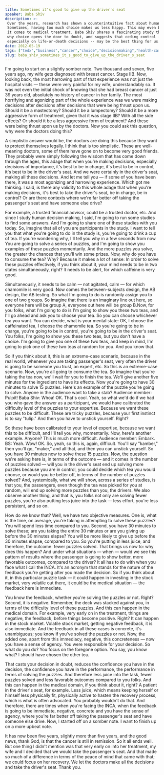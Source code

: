 ```yaml
---
title: Sometimes it's good to give up the driver's seat
speaker: Baba Shiv
description: >-
 Over the years, research has shown a counterintuitive fact about human nature:
 Sometimes, having too much choice makes us less happy. This may even be true when
 it comes to medical treatment. Baba Shiv shares a fascinating study that measures
 why choice opens the door to doubt, and suggests that ceding control --
 especially on life-or-death decisions -- may be the best thing for us.
date: 2012-05-19
tags: ["tedx","business","cancer","choice","decisionmaking","health-care"]
slug: baba_shiv_sometimes_it_s_good_to_give_up_the_driver_s_seat
---
```


I'm going to start on a slightly somber note. Two thousand and seven, five years ago, my
wife gets diagnosed with breast cancer. Stage IIB. Now, looking back, the most harrowing
part of that experience was not just the hospital visits — these were very painful for my
wife, understandably so. It was not even the initial shock of knowing that she had breast
cancer at just 39 years old, absolutely no history of cancer in her family. The most
horrifying and agonizing part of the whole experience was we were making decisions after
decisions after decisions that were being thrust upon us. Should it be a mastectomy?
Should it be a lumpectomy? Should it be a more aggressive form of treatment, given that it
was stage IIB? With all the side effects? Or should it be a less aggressive form of
treatment? And these were being thrust upon us by the doctors. Now you could ask this
question, why were the doctors doing this?

A simplistic answer would be, the doctors are doing this because they want to protect
themselves legally. I think that is too simplistic. These are well-meaning doctors, some
of them have gone on to become very good friends. They probably were simply following the
wisdom that has come down through the ages, this adage that when you're making decisions,
especially decisions of importance, it's best to be in charge, it's best to be in control,
it's best to be in the driver's seat. And we were certainly in the driver's seat, making
all these decisions. And let me tell you — if some of you have been there, it was a most
agonizing and harrowing experience. Which got me thinking. I said, is there any validity
to this whole adage that when you're making decisions, it's best to take the driver's
seat, be in charge, be in control? Or are there contexts where we're far better off taking
the passenger's seat and have someone else drive?

For example, a trusted financial advisor, could be a trusted doctor, etc. And since I
study human decision making, I said, I'm going to run some studies to find some
answers. And I'm going to share one of these studies with you today. So, imagine that all
of you are participants in the study. I want to tell you that what you're going to do in
the study is, you're going to drink a cup of tea. If you're wondering why, I'll tell you
why in a few seconds from now. You are going to solve a series of puzzles, and I'm going
to show you examples of these puzzles momentarily. And the more puzzles you solve, the
greater the chances that you'll win some prizes. Now, why do you have to consume the tea?
Why? Because it makes a lot of sense: In order to solve these puzzles effectively, if you
think about it, your mind needs to be in two states simultaneously, right? It needs to be
alert, for which caffeine is very good.

Simultaneously, it needs to be calm — not agitated, calm — for which chamomile is very
good. Now comes the between-subjects design, the AB design, the AB testing. So what I'm
going to do is randomly assign you to one of two groups. So imagine that there is an
imaginary line out here, so everyone here will be group A, everyone out here will be group
B.Now, for you folks, what I'm going to do is I'm going to show you these two teas, and
I'll go ahead and ask you to choose your tea. So you can choose whichever tea you want.
You can decide, what is your mental state: OK, I choose the caffeinated tea, I choose the
chamomile tea. So you're going to be in charge, you're going to be in control, you're
going to be in the driver's seat. You folks, I'm going to show you these two teas, but you
don't have a choice. I'm going to give you one of these two teas, and keep in mind, I'm
going to pick one of these two teas at random for you. And you know that.

So if you think about it, this is an extreme-case scenario, because in the real world,
whenever you are taking passenger's seat, very often the driver is going to be someone you
trust, an expert, etc. So this is an extreme-case scenario. Now, you're all going to
consume the tea. So imagine that you're taking the tea now, we'll wait for you to finish
the tea. We'll give another five minutes for the ingredient to have its effects. Now you're
going to have 30 minutes to solve 15 puzzles. Here's an example of the puzzle you're going
to solve. Anyone in the audience want to take a stab? Audience member: Pulpit! Baba Shiv:
Whoa! OK. That's cool. Yeah, so what we'd do if we had you who gave the answer as a
participant, we would have calibrated the difficulty level of the puzzles to your
expertise. Because we want these puzzles to be difficult. These are tricky puzzles,
because your first instinct is to say "tulip." And then you have to unstick yourself.
Right?

So these have been calibrated to your level of expertise, because we want this to be
difficult, and I'll tell you why, momentarily. Now, here's another example. Anyone? This is
much more difficult. Audience member: Embark. BS: Yeah. Wow! OK. So, yeah, so this is,
again, difficult. You'll say "kamber," then you'll go, "maker," and all that, and then you
can unstick yourself. So you have 30 minutes now to solve these 15 puzzles. Now, the
question we're asking here is, in terms of the outcome — and it comes in the number of
puzzles solved — will you in the driver's seat end up solving more puzzles because you are
in control, you could decide which tea you would choose, or would you be better off, in
terms of the number of puzzles solved? And, systemically, what we will show, across a
series of studies, is that you, the passengers, even though the tea was picked for you at
random, will end up solving more puzzles than you, the drivers. We also observe another
thing, and that is, you folks not only are solving fewer puzzles, you're also putting less
juice into the task — less effort, you're less persistent, and so on.

How do we know that? Well, we have two objective measures. One is, what is the time, on
average, you're taking in attempting to solve these puzzles? You will spend less time
compared to you. Second, you have 30 minutes to solve these; are you taking the entire 30
minutes or are you giving up before the 30 minutes elapse? You will be more likely to give
up before the 30 minutes elapse, compared to you. So you're putting in less juice, and
therefore, the outcome: fewer puzzles solved. That brings us now to: why does this happen?
And under what situations — when — would we see this pattern of results where the
passenger is going to show better, more favorable outcomes, compared to the driver? It all
has to do with when you face what I call the INCA. It's an acronym that stands for the
nature of the feedback you're getting after you made the decision. So if you think about
it, in this particular puzzle task — it could happen in investing in the stock market,
very volatile out there, it could be the medical situation — the feedback here is
immediate.

You know the feedback, whether you're solving the puzzles or not. Right? Second, it is
negative. Remember, the deck was stacked against you, in terms of the difficulty level of
these puzzles. And this can happen in the medical domain. For example, very early on in
the treatment, things are negative, the feedback, before things become positive. Right? It
can happen in the stock market. Volatile stock market, getting negative feedback, it is
also immediate. And the feedback in all these cases is concrete, it's unambiguous; you
know if you've solved the puzzles or not. Now, the added one, apart from this immediacy,
negative, this concreteness — now you have a sense of agency. You were responsible for
your decision. So what do you do? You focus on the foregone option. You say, you know
what? I should have chosen the other tea.

That casts your decision in doubt, reduces the confidence you have in the decision, the
confidence you have in the performance, the performance in terms of solving the puzzles.
And therefore less juice into the task, fewer puzzles solved and less favorable outcomes
compared to you folks. And this can happen in the medical domain, if you think about it,
right? A patient in the driver's seat, for example. Less juice, which means keeping
herself or himself less physically fit, physically active to hasten the recovery process,
which is what is often advocated. You probably wouldn't do that. And therefore, there are
times when you're facing the INCA, when the feedback is going to be immediate, negative,
concrete and you have the sense of agency, where you're far better off taking the
passenger's seat and have someone else drive. Now, I started off on a somber note. I want
to finish up on a more upbeat note.

It has now been five years, slightly more than five years, and the good news, thank God,
is that the cancer is still in remission. So it all ends well. But one thing I didn't
mention was that very early on into her treatment, my wife and I decided that we would
take the passenger's seat. And that made so much of a difference in terms of the peace of
mind that came with that; we could focus on her recovery. We let the doctors make all the
decisions and take the driver's seat. Thank you.

<!--
ad_duration=3.33
comment_count=90
event="TEDxStanford"
external_start_time=0
intro_duration=11.82
is_subtitle_required="False"
is_talk_featured="True"
language="en"
language_swap="False"
native_language="en"
number_of_related_talks=6
number_of_speakers=1
number_of_subtitled_videos=28
number_of_tags=6
number_of_talk_download_languages=28
number_of_talk_more_resources=0
number_of_talk_recommendations=0
number_of_talks_take_actions=0
post_ad_duration=0.83
published_timestamp="2012-07-18 14:59:35"
recording_date="2012-05-19"
speaker_description="Neuroeconomist"
speaker_is_published=1
speaker_name="Baba Shiv"
talk_name="Sometimes it's good to give up the driver's seat"
talks_tags=["tedx","business","cancer","choice","decisionmaking","health-care"]
url_photo_speaker="https://pe.tedcdn.com/images/ted/5114a7928dafa994aafd43f7f776b789b2bb3ecc_254x191.jpg"
url_photo_talk="https://pe.tedcdn.com/images/ted/aacda873751c92d6690207dfface914e778191ff_800x600.jpg"
url_webpage="https://www.ted.com/talks/baba_shiv_sometimes_it_s_good_to_give_up_the_driver_s_seat"
video_type_name="TEDx Talk"
-->